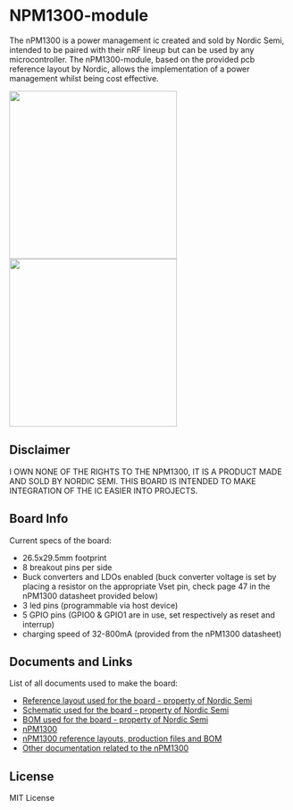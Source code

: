 # NPM1300-module
The nPM1300 is a power management ic created and sold by Nordic Semi, intended to be paired with their nRF lineup but can be used by any microcontroller. The nPM1300-module, based on the provided pcb reference layout by Nordic, allows the implementation of a power management whilst being cost effective.

<img src="https://github.com/user-attachments/assets/f5d8a17e-70c5-4a86-808a-44ebfa528137" width="300"/>
<img src="https://github.com/user-attachments/assets/bd7bcb2e-3bf9-4db7-8470-77d1425b2a1c" width="300"/>

## Disclaimer
I OWN NONE OF THE RIGHTS TO THE NPM1300, IT IS A PRODUCT MADE AND SOLD BY NORDIC SEMI. THIS BOARD IS INTENDED TO MAKE INTEGRATION OF THE IC EASIER INTO PROJECTS.

## Board Info
Current specs of the board:
- 26.5x29.5mm footprint
- 8 breakout pins per side
- Buck converters and LDOs enabled (buck converter voltage is set by placing a resistor on the appropriate Vset pin, check page 47 in the nPM1300 datasheet provided below)
- 3 led pins (programmable via host device)
- 5 GPIO pins (GPIO0 & GPIO1 are in use, set respectively as reset and interrup)
- charging speed of 32-800mA (provided from the nPM1300 datasheet)

## Documents and Links
List of all documents used to make the board:
- [Reference layout used for the board - property of Nordic Semi](https://github.com/AryA-65/NPM1300-module/blob/main/Docs/npm1300_qeaa_config1_pcb.pdf)
- [Schematic used for the board - property of Nordic Semi](https://github.com/AryA-65/NPM1300-module/blob/main/Docs/npm1300_qeaa_config1_schematic.pdf)
- [BOM used for the board - property of Nordic Semi](https://github.com/AryA-65/NPM1300-module/blob/main/Docs/npm1300_qeaa_config1_bom.xls)
- [nPM1300](https://www.nordicsemi.com/Products/nPM1300)
- [nPM1300 reference layouts, production files and BOM](https://www.nordicsemi.com/Products/nPM1300/Downloads#infotabs)
- [Other documentation related to the nPM1300](https://docs.nordicsemi.com/category/npm1300-category)

## License
MIT License
